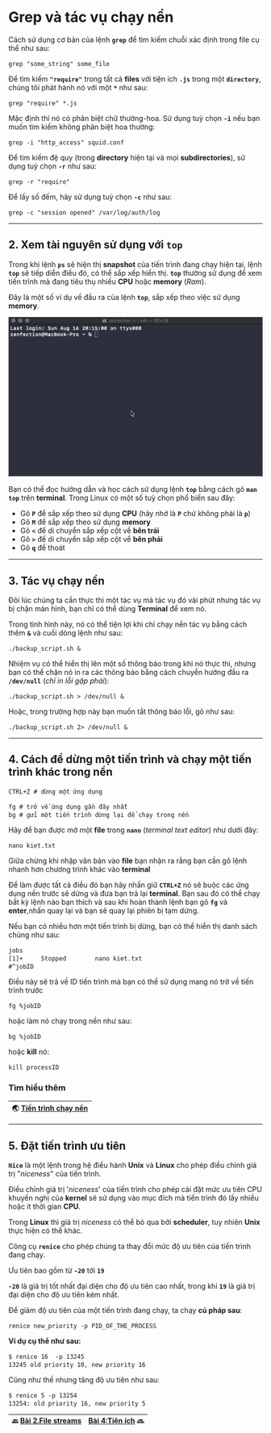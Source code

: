 # Grep và tác vụ chạy nền

Cách sử dụng cơ bản của lệnh **`grep`** để tìm kiếm chuỗi xác định trong file cụ thể như sau:

```shell
grep "some_string" some_file
```

Để tìm kiếm **`"require"`** trong tất cả **files** với tiện ích **`.js`** trong một **`directory`**, chúng tôi phát hành nó với một **`*`** như sau:

```shell
grep "require" *.js
```

Mặc định thì nó có phân biệt chữ thường-hoa. Sử dụng tuỳ chọn **`-i`** nếu bạn muốn tìm kiếm không phân biệt hoa thường:

```shell
grep -i "http_access" squid.conf
```

Để tìm kiếm đệ quy (trong **directory** hiện tại và mọi **subdirectories**), sử dụng tuỳ chọn **`-r`** như sau:

```shell
grep -r "require"
```

Để lấy số đếm, hãy sử dụng tuỳ chọn **`-c`** như sau:

```shell
grep -c "session opened" /var/log/auth/log
```

---

## 2. Xem tài nguyên sử dụng với **`top`**

Trong khi lệnh **`ps`** sẽ hiện thị **snapshot** của tiến trình đang chạy hiện tại, lệnh **`top`** sẽ tiếp diễn điều đó, có thể sắp xếp hiển thị. **`top`** thường sử dụng để xem tiến trình mà đang tiêu thụ nhiều **CPU** hoặc **memory** (*Ram*).

Đây là một số ví dụ về đầu ra của lệnh **`top`**, sắp xếp theo việc sử dụng **memory**.

![2020-08-16 20.19.45.gif](https://raw.githubusercontent.com/Zenfection/Image/master/2020/08/16-20-22-33-2020-08-16%2020.19.45.gif)

Bạn có thể đọc hướng dẫn và học cách sử dụng lệnh **`top`** bằng cách gõ **`man top`** trên **terminal**. Trong Linux có một số tuỳ chọn phổ biến sau đây:

- Gõ **`P`** để sắp xếp theo sử dụng **CPU** (hãy nhớ là **`P`** chứ không phải là **`p`**)
- Gõ **`M`** để sắp xếp theo sử dụng **memory**
- Gõ **`<`** để di chuyển sắp xếp cột về **bên trái**
- Gõ **`>`** để di chuyển sắp xếp cột về **bên phải**
- Gõ **`q`** để thoát

---

## 3. Tác vụ chạy nền

Đôi lúc chúng ta cần thực thi một tác vụ mà tác vụ đó vài phút nhưng tác vụ bị chặn màn hình, bạn chỉ có thể dùng **Terminal** để xem nó.

Trong tình hình này, nó có thể tiện lợi khi chỉ chạy nền tác vụ bằng cách thêm **`&`** và cuối dòng lệnh như sau:

```shell
./backup_script.sh &
```

Nhiệm vụ có thể hiển thị lên một số thông báo trong khi nó thực thi, nhưng bạn có thể chặn nó in ra các thông báo bằng cách chuyển hướng đầu ra **``/dev/null``** (*chỉ in lỗi gặp phải*): 

```shell
./backup_script.sh > /dev/null &
```

Hoặc, trong trường hợp này bạn muốn tắt thông báo lỗi, gõ như sau:

```shell
./backup_script.sh 2> /dev/null &
```

---

## 4. Cách để dừng một tiến trình và chạy một tiến trình khác trong nền

```shell
CTRL+Z # dừng một ứng dụng
```

```shell
fg # trở về ứng dụng gần đây nhất
bg # gửi một tiến trình dừng lại để chạy trong nền
```

Hãy để bạn được mở một **file** trong **`nano`** (*terminal text editor*) như dưới đây:

```shell
nano kiet.txt
```

Giữa chừng khi nhập văn bản vào **file** bạn nhận ra rằng bạn cần gõ lệnh nhanh hơn chương trình khác vào **terminal**

Để làm được tất cả điều đó bạn hãy nhấn giữ **`CTRL+Z`** nó sẽ buộc các ứng dụng nền trước sẽ dừng và đưa bạn trả lại **terminal**. Bạn sau đó có thể chạy bất kỳ lệnh nào bạn thích và sau khi hoàn thành lệnh bạn gõ **`fg`** và **enter**,nhấn quay lại và bạn sẽ quay lại phiên bị tạm dừng.

Nếu bạn có nhiều hơn một tiến trình bị dừng, bạn có thể hiển thị danh sách chúng như sau:

```shell
jobs
[1]+     Stopped        nano kiet.txt
#^jobID
```

Điều này sẽ trả về ID tiến trình mà bạn có thể sử dụng mang nó trở về tiến trình trước

```shell
fg %jobID
```

hoặc làm nó chạy trong nền như sau:

```shell
bg %jobID
```

hoặc **kill** nó:

```shell
kill processID
```

### Tìm hiểu thêm

| 🌏 [Tiến trình chạy nền](http://www.cyberciti.biz/faq/linux-command-line-run-in-background/) |
| -------------------------------------------------------------------------------------------- |

---

## 5. Đặt tiến trình ưu tiên

**`Nice`** là một lệnh trong hệ điều hành **Unix** và **Linux** cho phép điều chỉnh giá trị "*niceness*" của tiến trình.

Điều chỉnh giá trị '*niceness*' của tiến trình cho phép cài đặt mức ưu tiên CPU khuyến nghị  của **kernel** sẽ sử dụng vào mục đích mà tiến trình đó lấy nhiều hoặc ít thời gian **CPU**.

Trong **Linux** thì giá trị *niceness* có thể bỏ qua bởi **scheduler**, tuy nhiên **Unix** thực hiện có thể khác.

Công cụ **`renice`** cho phép chúng ta thay đổi mức độ ưu tiên của tiến trình đang chạy.

Ưu tiên bao gồm từ **`-20`** tới **`19`**

**`-20`** là giá trị tốt nhất đại diện cho độ ưu tiên cao nhất, trong khi **`19`** là giá trị đại diện cho độ ưu tiên kém nhất.

Để giảm độ ưu tiên của một tiến trình đang chạy, ta chạy **cú pháp sau**:

```shell
renice new_priority -p PID_OF_THE_PROCESS
```

**Ví dụ cụ thể như sau:**

```shell
$ renice 16  -p 13245
13245 old priority 10, new priority 16
```

Cũng như thế nhưng tăng độ ưu tiên như sau:

```shell
$ renice 5 -p 13254
13254: old priority 16, new priority 5
```

| 🔙 [Bài 2.File streams](https://github.com/Zenfection/Linux-for-babies/blob/master/Jobs%20%26%20Processes%2C%20Data%20Manipulation/2.File%20Streams.md) | [Bài 4:Tiện ích](https://github.com/Zenfection/Linux-for-babies/blob/master/Jobs%20%26%20Processes%2C%20Data%20Manipulation/4.Utilities.md) 🔜 |
| ------------------------------------------------------------------------------------------------------------------------------------------------------- | ---------------------------------------------------------------------------------------------------------------------------------------------- |
